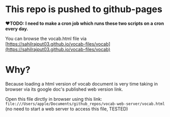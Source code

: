 # This repo is pushed to github-pages

**❤️TODO: I need to make a cron job which runs these two scripts on a cron every day.**

You can browse the vocab.html file via [https://sahilrajput03.github.io/vocab-files/vocab](https://sahilrajput03.github.io/vocab-files/vocab)

# Why?

Because loading a html version of vocab document is very time taking in browser via its google doc's published web version link.

Open this file dirctly in browser using this link: `file:///Users/apple/Documents/github_repos/vocab-web-server/vocab.html` (no need to start a web server to access this file, TESTED)
